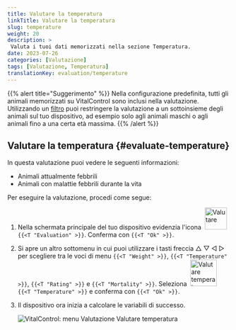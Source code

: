 ```yaml
---
title: Valutare la temperatura
linkTitle: Valutare la temperatura
slug: temperature
weight: 20
description: >
 Valuta i tuoi dati memorizzati nella sezione Temperatura.
date: 2023-07-26
categories: [Valutazione]
tags: [Valutazione, Temperatura]
translationKey: evaluation/temperature
---
```

{{% alert title="Suggerimento" %}}
Nella configurazione predefinita, tutti gli animali memorizzati su VitalControl sono inclusi nella valutazione. Utilizzando un [filtro](../../filter/) puoi restringere la valutazione a un sottoinsieme degli animali sul tuo dispositivo, ad esempio solo agli animali maschi o agli animali fino a una certa età massima.
{{% /alert %}}

## Valutare la temperatura {#evaluate-temperature}

In questa valutazione puoi vedere le seguenti informazioni:
- Animali attualmente febbrili
- Animali con malattie febbrili durante la vita

Per eseguire la valutazione, procedi come segue:

1. Nella schermata principale del tuo dispositivo evidenzia l'icona &nbsp;<img src="/icons/main/evaluation.svg" width="50" align="bottom" alt="Valutare" />&nbsp; `{{<T "Evaluation" >}}`. Conferma con `{{<T "Ok" >}}`.

2. Si apre un altro sottomenu in cui puoi utilizzare i tasti freccia △ ▽ ◁ ▷ per scegliere tra le voci di menu `{{<T "Weight" >}}`, `{{<T "Temperature" >}}`, `{{<T "Rating" >}}` e `{{<T "Mortality" >}}`. Seleziona &nbsp;<img src="/icons/evaluation/temperature.svg" width="60" align="bottom" alt="Valutare temperatura" />&nbsp; `{{<T "Temperature" >}}` e conferma con `{{<T "Ok" >}}`.

3. Il dispositivo ora inizia a calcolare le variabili di successo.

   ![VitalControl: menu Valutazione Valutare temperatura](../images/temperature.png "Valutare temperatura")
